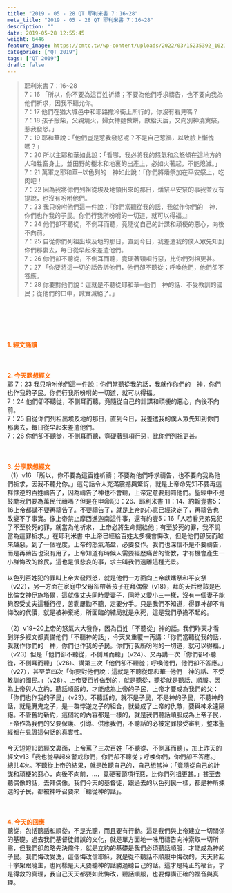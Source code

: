```yaml
---
title: "2019 - 05 - 28 QT 耶利米書 7：16~28"
meta_title: "2019 - 05 - 28 QT 耶利米書 7：16~28"
description: ""
date: 2019-05-28 12:55:45
weight: 6446
feature_image: https://cmtc.tw/wp-content/uploads/2022/03/15235392_10211799862337740_180693556567566654_o-1.webp
categories: ["QT 2019"]
tags: ["QT 2019"]
draft: false
---
```


<blockquote>耶利米書 7：16~28<br />
7：16 「所以，你不要為這百姓祈禱；不要為他們呼求禱告，也不要向我為他們祈求，因我不聽允你。<br />
7：17 他們在猶大城邑中和耶路撒冷街上所行的，你沒有看見嗎？<br />
7：18 孩子撿柴，父親燒火，婦女摶麵做餅，獻給天后，又向別神澆奠祭，惹我發怒。」<br />
7：19 耶和華說：「他們豈是惹我發怒呢？不是自己惹禍，以致臉上慚愧嗎？」<br />
7：20 所以主耶和華如此說：「看哪，我必將我的怒氣和忿怒傾在這地方的人和牲畜身上，並田野的樹木和地裏的出產上，必如火著起，不能熄滅。」<br />
7：21 萬軍之耶和華─以色列的　神如此說：「你們將燔祭加在平安祭上，吃肉吧！<br />
7：22 因為我將你們列祖從埃及地領出來的那日，燔祭平安祭的事我並沒有提說，也沒有吩咐他們。<br />
7：23 我只吩咐他們這一件說：『你們當聽從我的話，我就作你們的　神，你們也作我的子民。你們行我所吩咐的一切道，就可以得福。』<br />
7：24 他們卻不聽從，不側耳而聽，竟隨從自己的計謀和頑梗的惡心，向後不向前。<br />
7：25 自從你們列祖出埃及地的那日，直到今日，我差遣我的僕人眾先知到你們那裏去，每日從早起來差遣他們。<br />
7：26 你們卻不聽從，不側耳而聽，竟硬著頸項行惡，比你們列祖更甚。<br />
7：27 「你要將這一切的話告訴他們，他們卻不聽從；呼喚他們，他們卻不答應。<br />
7：28 你要對他們說：這就是不聽從耶和華─他們　神的話、不受教訓的國民；從他們的口中，誠實滅絕了。」</blockquote><br />
&nbsp;<br />
<br />
&nbsp;<br />
<br />
<span style="color: #ff6600;"><strong>1. </strong><strong>經文誦讀</strong></span><br />
<br />
<span style="color: #ff6600;"><strong> </strong></span><br />
<br />
<span style="color: #ff6600;"><strong>2. 今天默想</strong><strong>經文<br />
</strong></span>耶 7：23 我只吩咐他們這一件說：你們當聽從我的話，我就作你們的　神，你們也作我的子民。你們行我所吩咐的一切道，就可以得福。<br />
7：24 他們卻不聽從，不側耳而聽，竟隨從自己的計謀和頑梗的惡心，向後不向前。<br />
7：25 自從你們列祖出埃及地的那日，直到今日，我差遣我的僕人眾先知到你們那裏去，每日從早起來差遣他們。<br />
7：26 你們卻不聽從，不側耳而聽，竟硬著頸項行惡，比你們列祖更甚。<br />
<br />
&nbsp;<br />
<br />
<span style="color: #ff6600;"><strong>3. 分享默想經文<br />
</strong></span>（1）v16 「所以，你不要為這百姓祈禱；不要為他們呼求禱告，也不要向我為他們祈求，因我不聽允你。」這句話令人充滿震撼與驚訝，就是上帝命先知不要再這群悖逆的百姓禱告了，因為禱告了神也不會聽，上帝定意要刑罰他們。聖經中不是鼓勵我們要為萬民代禱嗎？但是在申命記3：26、耶利米書 11：14、約翰壹書5：16上帝都講不要再禱告了。不要禱告了，就是上帝的心意已經決定了，再禱告也改變不了事實。像上帝禁止摩西進迦南這件事，還有約壹5：16「人若看見弟兄犯了不至於死的罪，就當為他祈求， 上帝必將生命賜給他；有至於死的罪，我不說當為這罪祈求。」在耶利米書 中上帝已經給百姓太多機會悔改，但是他們卻反而越來越惡，到了一個程度，上帝的怒氣滿盈，必要發作。我們也深信不是不要禱告，而是再禱告也沒有用了，上帝知道有時候人需要經歷痛苦的管教，才有機會產生一小群悔改的餘民，這也是很悲哀的事，求主叫我們遠離這種光景。<br />
<br />
以色列百姓犯的罪叫上帝大發烈怒，就是他們一方面向上帝獻燔祭和平安祭（v22），另一方面在家庭中父母卻帶著孩子在拜偶像（v18），拜的天后應該是巴比倫女神伊施塔爾，這就像丈夫同時愛妻子，同時又愛小三一樣，沒有一個妻子能夠忍受丈夫這種行徑，苦勸屢勸不聽，定要分手。只是我們不知道，得罪神卻不肯悔改的代價，就是被神棄絕，所面臨的結局就是永死，這是我們承擔不起的。<br />
<br />
（2）v19~20上帝的怒氣大大發作，因為百姓「不聽從」神的話。我們昨天才看到許多經文都責備他們「不聽神的話」，今天又重覆一再講：「你們當聽從我的話，我就作你們的　神，你們也作我的子民。你們行我所吩咐的一切道，就可以得福。」（v23）但是「他們卻不聽從，不側耳而聽」（v24）、又再講一次「你們卻不聽從，不側耳而聽」（v26）、講第三次「他們卻不聽從；呼喚他們，他們卻不答應。」（v27），甚至第四次「你要對他們說：這就是不聽從耶和華─他們　神的話、不受教訓的國民。」（v28）。上帝要百姓做到的，就是聽從，聽從就是聽話、順服。因為上帝與人立約，聽話順服的，才能成為上帝的子民，上帝才要成為我們的父：「你們也作我的子民」（v23）。不聽話的，就不是子民，不是神的子民，不聽神的話，就是魔鬼之子，是一群悖逆之子的組合，就變成了上帝的仇敵，要與神永遠隔絕。不管舊約新約，這個約的內容都是一樣的，就是我們聽話順服成為上帝子民，上帝作為我們的父要保護、引導、供應我們，不聽話的必被定罪接受審判，整本聖經都在見證這句話的真實性。<br />
<br />
今天短短13節經文裏面，上帝罵了三次百姓「不聽從、不側耳而聽」，加上昨天的經文v13「我也從早起來警戒你們，你們卻不聽從；呼喚你們，你們卻不答應。」總共4次。不聽從上帝的結果，就是改聽自己的，自己想當神：「竟隨從自己的計謀和頑梗的惡心，向後不向前，…，竟硬著頸項行惡，比你們列祖更甚。」甚至去聽偶像的話，去拜偶像。我們今天的基督徒，跟過去的以色列民一樣，都是神所揀選的子民，都被神呼召要來「聽從神的話」。<br />
<br />
&nbsp;<br />
<br />
<span style="color: #ff6600;"><strong>4. 今天的回應<br />
</strong></span>聽從，包括聽話和順從，不是光聽，而且要有行動。這是我們與上帝建立一切關係的基礎。過去我們基督徒錯誤的文化，就是單方面地一味用禱告向神索取一切所需，但我們卻忽略先決條件，就是立約的基礎是我們必須聽話順服，才能成為神的子民。我們悔改受洗，這個悔改信耶穌，就是從不聽話不順服中悔改的，天天背起十字架跟隨主，也同樣是天天要聽神的話勝過聽自己的話。這才是純正的福音，才是得救的真理，我自己天天都要如此悔改，聽話順服，也要傳講正確的福音與真理。<br />
<br />
&nbsp;
        